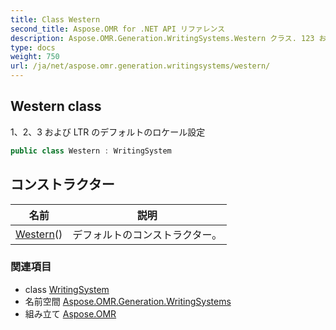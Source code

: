 ```yaml
---
title: Class Western
second_title: Aspose.OMR for .NET API リファレンス
description: Aspose.OMR.Generation.WritingSystems.Western クラス. 123 および LTR のデフォルトのロケール設定
type: docs
weight: 750
url: /ja/net/aspose.omr.generation.writingsystems/western/
---
```

## Western class

1、2、3 および LTR のデフォルトのロケール設定

```csharp
public class Western : WritingSystem
```

## コンストラクター

| 名前 | 説明 |
| --- | --- |
| [Western](western/)() | デフォルトのコンストラクター。 |

### 関連項目

* class [WritingSystem](../writingsystem/)
* 名前空間 [Aspose.OMR.Generation.WritingSystems](../../aspose.omr.generation.writingsystems/)
* 組み立て [Aspose.OMR](../../)


